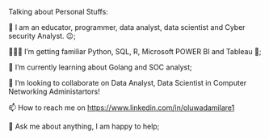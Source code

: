  Talking about Personal Stuffs:
 
👋 I am an educator, programmer, data analyst, data scientist and Cyber security Analyst. 😉;

👨🏽‍💻 I’m getting familiar Python, SQL, R, Microsoft POWER BI and Tableau 🌱;

📝 I’m currently learning about Golang and SOC analyst;

💞️ I’m looking to collaborate on Data Analyst, Data Scientist in Computer Networking Administartors!

📫 How to reach me on https://www.linkedin.com/in/oluwadamilare1

💬 Ask me about anything, I am happy to help;

<!---
blessing-art/blessing-art is a ✨ special ✨ repository because its `README.md` (this file) appears on your GitHub profile.
You can click the Preview link to take a look at your changes.
--->
